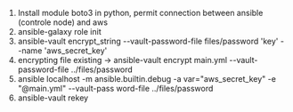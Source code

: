 1) Install module boto3 in python, permit connection between ansible (controle node) and aws
2) ansible-galaxy role init <name role>
3) ansible-vault encrypt_string --vault-password-file files/password 'key' --name 'aws_secret_key'
4) encrypting file existing -> ansible-vault encrypt main.yml --vault-password-file ../files/password
5) ansible localhost -m ansible.builtin.debug -a var="aws_secret_key" -e "@main.yml" --vault-pass
word-file ../files/password
6) ansible-vault rekey